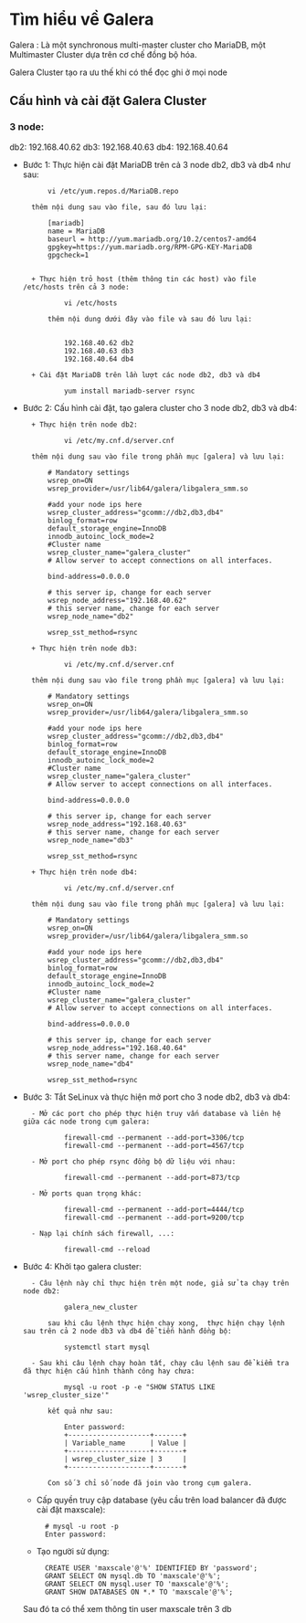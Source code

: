 # Tìm hiểu về Galera 

Galera : Là một synchronous multi-master cluster cho MariaDB, một Multimaster Cluster dựa trên cơ chế đồng bộ hóa.

Galera Cluster tạo ra ưu thế khi có thể đọc ghi ở mọi node 

## Cấu hình và cài đặt Galera Cluster

### 3 node:
db2: 192.168.40.62
db3: 192.168.40.63
db4: 192.168.40.64

+ Bước 1: Thực hiện cài đặt MariaDB trên cả 3 node db2, db3 và db4 như sau:

			vi /etc/yum.repos.d/MariaDB.repo

		thêm nội dung sau vào file, sau đó lưu lại:

			[mariadb]
			name = MariaDB
			baseurl = http://yum.mariadb.org/10.2/centos7-amd64
			gpgkey=https://yum.mariadb.org/RPM-GPG-KEY-MariaDB
			gpgcheck=1


		+ Thực hiện trỏ host (thêm thông tin các host) vào file /etc/hosts trên cả 3 node:

				vi /etc/hosts

			thêm nội dung dưới đây vào file và sau đó lưu lại:

				
				192.168.40.62 db2
				192.168.40.63 db3
				192.168.40.64 db4

		+ Cài đặt MariaDB trên lần lượt các node db2, db3 và db4

				yum install mariadb-server rsync

+ Bước 2: Cấu hình cài đặt, tạo galera cluster cho 3 node db2, db3 và db4:

		+ Thực hiện trên node db2:

				vi /etc/my.cnf.d/server.cnf

		thêm nội dung sau vào file trong phần mục [galera] và lưu lại:

			# Mandatory settings
			wsrep_on=ON
			wsrep_provider=/usr/lib64/galera/libgalera_smm.so

			#add your node ips here
			wsrep_cluster_address="gcomm://db2,db3,db4"
			binlog_format=row
			default_storage_engine=InnoDB
			innodb_autoinc_lock_mode=2
			#Cluster name
			wsrep_cluster_name="galera_cluster"
			# Allow server to accept connections on all interfaces.

			bind-address=0.0.0.0

			# this server ip, change for each server
			wsrep_node_address="192.168.40.62"
			# this server name, change for each server
			wsrep_node_name="db2"

			wsrep_sst_method=rsync

		+ Thực hiện trên node db3:

				vi /etc/my.cnf.d/server.cnf

		thêm nội dung sau vào file trong phần mục [galera] và lưu lại:

			# Mandatory settings
			wsrep_on=ON
			wsrep_provider=/usr/lib64/galera/libgalera_smm.so

			#add your node ips here
			wsrep_cluster_address="gcomm://db2,db3,db4"
			binlog_format=row
			default_storage_engine=InnoDB
			innodb_autoinc_lock_mode=2
			#Cluster name
			wsrep_cluster_name="galera_cluster"
			# Allow server to accept connections on all interfaces.

			bind-address=0.0.0.0

			# this server ip, change for each server
			wsrep_node_address="192.168.40.63"
			# this server name, change for each server
			wsrep_node_name="db3"

			wsrep_sst_method=rsync

		+ Thực hiện trên node db4:

				vi /etc/my.cnf.d/server.cnf

		thêm nội dung sau vào file trong phần mục [galera] và lưu lại:

			# Mandatory settings
			wsrep_on=ON
			wsrep_provider=/usr/lib64/galera/libgalera_smm.so

			#add your node ips here
			wsrep_cluster_address="gcomm://db2,db3,db4"
			binlog_format=row
			default_storage_engine=InnoDB
			innodb_autoinc_lock_mode=2
			#Cluster name
			wsrep_cluster_name="galera_cluster"
			# Allow server to accept connections on all interfaces.

			bind-address=0.0.0.0

			# this server ip, change for each server
			wsrep_node_address="192.168.40.64"
			# this server name, change for each server
			wsrep_node_name="db4"

			wsrep_sst_method=rsync

+ Bước 3: Tắt SeLinux và thực hiện mở port cho 3 node db2, db3 và db4:

		- Mở các port cho phép thực hiện truy vấn database và liên hệ giữa các node trong cụm galera:

				firewall-cmd --permanent --add-port=3306/tcp
				firewall-cmd --permanent --add-port=4567/tcp

		- Mở port cho phép rsync đồng bộ dữ liệu với nhau:

				firewall-cmd --permanent --add-port=873/tcp

		- Mở ports quan trọng khác:

				firewall-cmd --permanent --add-port=4444/tcp
				firewall-cmd --permanent --add-port=9200/tcp

		- Nạp lại chính sách firewall, ...:

				firewall-cmd --reload

+ Bước 4: Khởi tạo galera cluster:

		- Câu lệnh này chỉ thực hiện trên một node, giả sử ta chạy trên node db2:

				galera_new_cluster

			sau khi câu lệnh thực hiện chạy xong,  thực hiện chạy lệnh sau trên cả 2 node db3 và db4 để tiến hành đồng bộ:

				systemctl start mysql

		- Sau khi câu lệnh chạy hoàn tất, chạy câu lệnh sau để kiểm tra đã thực hiện cấu hình thành công hay chưa:

				mysql -u root -p -e "SHOW STATUS LIKE 'wsrep_cluster_size'"

			kết quả như sau:

				Enter password:
				+--------------------+-------+
				| Variable_name      | Value |
				+--------------------+-------+
				| wsrep_cluster_size | 3     |
				+--------------------+-------+

			Con số 3 chỉ số node đã join vào trong cụm galera.
	- Cấp quyền truy cập database (yêu cầu trên load balancer đã được cài đặt maxscale):

			# mysql -u root -p
			Enter password: 

	- Tạo người sử dụng:

			CREATE USER 'maxscale'@'%' IDENTIFIED BY 'password';
			GRANT SELECT ON mysql.db TO 'maxscale'@'%';
			GRANT SELECT ON mysql.user TO 'maxscale'@'%';
			GRANT SHOW DATABASES ON *.* TO 'maxscale'@'%';
	Sau đó ta có thể xem thông tin user maxscale trên 3 db
